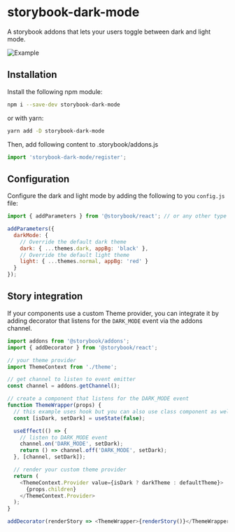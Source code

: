 # storybook-dark-mode

A storybook addons that lets your users toggle between dark and light mode.

![Example](./example.gif)

## Installation

Install the following npm module:

```sh
npm i --save-dev storybook-dark-mode
```

or with yarn:

```sh
yarn add -D storybook-dark-mode
```

Then, add following content to .storybook/addons.js

```js
import 'storybook-dark-mode/register';
```

## Configuration

Configure the dark and light mode by adding the following to you `config.js` file:

```js
import { addParameters } from '@storybook/react'; // or any other type of storybook

addParameters({
  darkMode: {
    // Override the default dark theme
    dark: { ...themes.dark, appBg: 'black' },
    // Override the default light theme
    light: { ...themes.normal, appBg: 'red' }
  }
});
```

## Story integration

If your components use a custom Theme provider, you can integrate it by adding decorator that listens for the `DARK_MODE` event via the addons channel.

```js
import addons from '@storybook/addons';
import { addDecorator } from '@storybook/react';

// your theme provider
import ThemeContext from './theme';

// get channel to listen to event emitter
const channel = addons.getChannel();

// create a component that listens for the DARK_MODE event
function ThemeWrapper(props) {
  // this example uses hook but you can also use class component as well
  const [isDark, setDark] = useState(false);

  useEffect(() => {
    // listen to DARK_MODE event
    channel.on('DARK_MODE', setDark);
    return () => channel.off('DARK_MODE', setDark);
  }, [channel, setDark]);

  // render your custom theme provider
  return (
    <ThemeContext.Provider value={isDark ? darkTheme : defaultTheme}>
      {props.children}
    </ThemeContext.Provider>
  );
}

addDecorator(renderStory => <ThemeWrapper>{renderStory()}</ThemeWrapper>);
```
